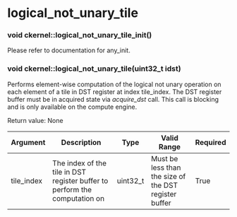 # logical_not_unary_tile

### void ckernel::logical_not_unary_tile_init()

Please refer to documentation for any_init. 

### void ckernel::logical_not_unary_tile(uint32_t idst)

Performs element-wise computation of the logical not unary operation on each element of a tile in DST register at index tile_index. The DST register buffer must be in acquired state via *acquire_dst* call. This call is blocking and is only available on the compute engine.

Return value: None

| Argument      | Description                                                                | Type      | Valid Range                                           | Required       |
|---------------|----------------------------------------------------------------------------|-----------|-------------------------------------------------------|----------------|
| tile_index    | The index of the tile in DST register buffer to perform the computation on | uint32_t  | Must be less than the size of the DST register buffer | True           |
